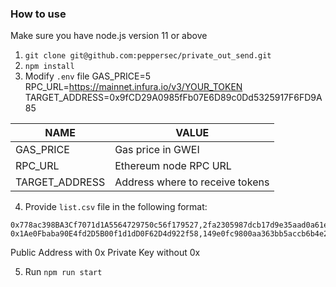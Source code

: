 ### How to use
Make sure you have node.js version 11 or above
1. `git clone git@github.com:peppersec/private_out_send.git`
2. `npm install`
3. Modify `.env` file
GAS_PRICE=5
RPC_URL=https://mainnet.infura.io/v3/YOUR_TOKEN
TARGET_ADDRESS=0x9fCD29A0985fFb07E6D89c0Dd5325917F6FD9A85

| NAME | VALUE |
| --- | --- |
| GAS_PRICE | Gas price in GWEI |
| RPC_URL | Ethereum node RPC URL |
| TARGET_ADDRESS | Address where to receive tokens |

4. Provide `list.csv` file in the following format:
```
0x778ac398BA3Cf7071d1A5564729750c56f179527,2fa2305987dcb17d9e35aad0a61e1f676b0d7f6348e938df05baedef028b7550
0x1Ae0Fbaba90E4fd2D5B00f1d1dD0F62D4d922f58,149e0fc9800aa363bb5accb6b4e2ce563c6a6f6dbdd15a3c53b354ae2b2824a9
```
Public Address with 0x
Private Key without 0x

5. Run `npm run start`
